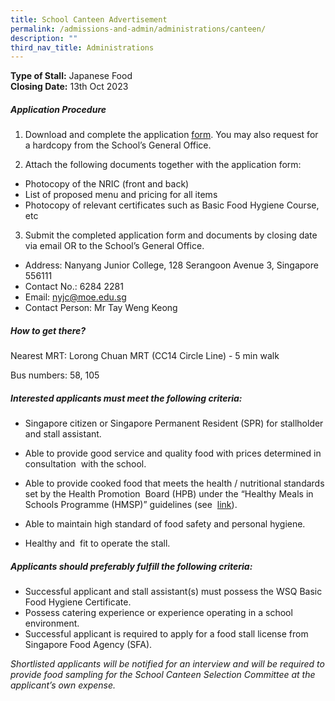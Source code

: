 ```yaml
---
title: School Canteen Advertisement
permalink: /admissions-and-admin/administrations/canteen/
description: ""
third_nav_title: Administrations
---
```

**Type of Stall:** Japanese Food<br>
**Closing Date:** 13th Oct 2023


##### Application Procedure

1. Download and complete the application [form](/files/application%20for%20canteen%20stall%20in%20existing%20school.pdf). You may also request for a hardcopy from the School’s General Office.

2. Attach the following documents together with the application form:

*  Photocopy of the NRIC (front and back)
*  List of proposed menu and pricing for all items
*  Photocopy of relevant certificates such as Basic Food Hygiene Course, etc

3. Submit the completed application form and documents by closing date via email OR to the School’s General Office.

* Address: Nanyang Junior College, 128 Serangoon Avenue 3, Singapore 556111
* Contact No.: 6284 2281
* Email: [nyjc@moe.edu.sg](mailto:nyjc@moe.edu.sg)
* Contact Person: Mr Tay Weng Keong

##### How to get there?

Nearest MRT: Lorong Chuan MRT (CC14 Circle Line) - 5 min walk

Bus numbers: 58, 105

##### Interested applicants must meet the following criteria:

* Singapore citizen or Singapore Permanent Resident (SPR) for stallholder and stall assistant.

* Able to provide good service and quality food with prices determined in consultation &nbsp;with the school.

* Able to provide cooked food that meets the health / nutritional standards set by the Health Promotion &nbsp;Board (HPB) under the “Healthy Meals in Schools Programme (HMSP)” guidelines (see &nbsp;[link](https://www.hpb.gov.sg/schools/school-programmes/healthy-meals-in-schools-programme)).

* Able to maintain high standard of food safety and personal hygiene.

* Healthy and &nbsp;fit to operate the stall.

##### Applicants should preferably fulfill the following criteria:

* Successful applicant and stall assistant(s) must possess the WSQ Basic Food Hygiene Certificate.
* Possess catering experience or experience operating in a school environment.
* Successful applicant is required to apply for a food stall license from Singapore Food Agency (SFA).

*Shortlisted applicants will be notified for an interview and will be required to provide food sampling for the School Canteen Selection Committee at the applicant’s own expense.*